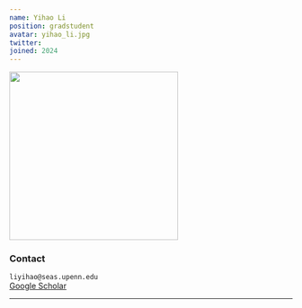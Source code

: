 ```yaml
---
name: Yihao Li
position: gradstudent
avatar: yihao_li.jpg
twitter: 
joined: 2024
---
```


<img width="300" src="{{site.baseurl}}/images/people/{{page.avatar}}" data-action="zoom">

### Contact

<i class="fa fa-envelope-o"></i> `liyihao@seas.upenn.edu`<br>
<i class="fa fa-bar-chart"></i> [Google Scholar](https://scholar.google.com/citations?user=D698atwAAAAJ&hl=en) <br>

<hr>
